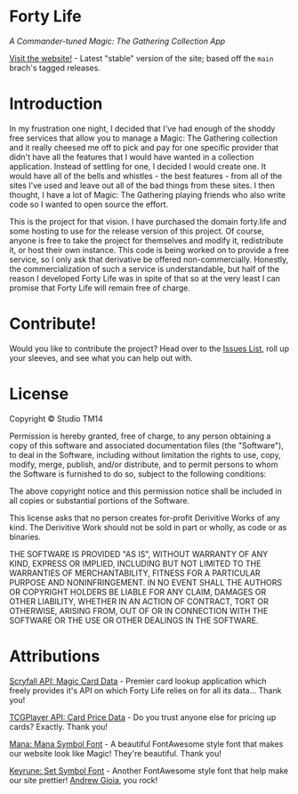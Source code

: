 # Forty Life
*A Commander-tuned Magic: The Gathering Collection App*

[Visit the website!](https://forty.life/) - Latest "stable" version of the site; based off the `main` brach's tagged releases.

# Introduction

In my frustration one night, I decided that I've had enough of the shoddy free services that allow you to manage a Magic: The Gathering collection and it really cheesed me off to pick and pay for one specific provider that didn't have all the features that I would have wanted in a collection application. Instead of settling for one, I decided I would create one. It would have all of the bells and whistles - the best features - from all of the sites I've used and leave out all of the bad things from these sites. I then thought, I have a lot of Magic: The Gathering playing friends who also write code so I wanted to open source the effort.

This is the project for that vision. I have purchased the domain forty.life and some hosting to use for the release version of this project. Of course, anyone is free to take the project for themselves and modify it, redistribute it, or host their own instance. This code is being worked on to provide a free service, so I only ask that derivative be offered non-commercially. Honestly, the commercialization of such a service is understandable, but half of the reason I developed Forty Life was in spite of that so at the very least I can promise that Forty Life will remain free of charge.

# Contribute!

Would you like to contribute the project? Head over to the [Issues List](https://git.tm14.net/mattn/FortyLife/issues), roll up your sleeves, and see what you can help out with.

# License

Copyright &copy; Studio TM14

Permission is hereby granted, free of charge, to any person obtaining a copy of this software and associated documentation files (the "Software"), to deal in the Software, including without limitation the rights to use, copy, modify, merge, publish, and/or distribute, and to permit persons to whom the Software is furnished to do so, subject to the following conditions:

The above copyright notice and this permission notice shall be included in all copies or substantial portions of the Software.

This license asks that no person creates for-profit Derivitive Works of any kind. The Derivitive Work should not be sold in part or wholly, as code or as binaries.

THE SOFTWARE IS PROVIDED "AS IS", WITHOUT WARRANTY OF ANY KIND, EXPRESS OR IMPLIED, INCLUDING BUT NOT LIMITED TO THE WARRANTIES OF MERCHANTABILITY, FITNESS FOR A PARTICULAR PURPOSE AND NONINFRINGEMENT. IN NO EVENT SHALL THE AUTHORS OR COPYRIGHT HOLDERS BE LIABLE FOR ANY CLAIM, DAMAGES OR OTHER LIABILITY, WHETHER IN AN ACTION OF CONTRACT, TORT OR OTHERWISE, ARISING FROM, OUT OF OR IN CONNECTION WITH THE SOFTWARE OR THE USE OR OTHER DEALINGS IN THE SOFTWARE.

# Attributions

[Scryfall API: Magic Card Data](https://scryfall.com/docs/api) - Premier card lookup application which freely provides it's API on which Forty Life relies on for all its data... Thank you!

[TCGPlayer API: Card Price Data](https://docs.tcgplayer.com/v1.20.0/reference) - Do you trust anyone else for pricing up cards? Exactly. Thank you!

[Mana: Mana Symbol Font](https://andrewgioia.github.io/Mana/index.html) - A beautiful FontAwesome style font that makes our website look like Magic! They're beautiful. Thank you!

[Keyrune: Set Symbol Font](https://andrewgioia.github.io/Keyrune/index.html) - Another FontAwesome style font that help make our site prettier! [Andrew Gioia](http://andrewgioia.com/), you rock!